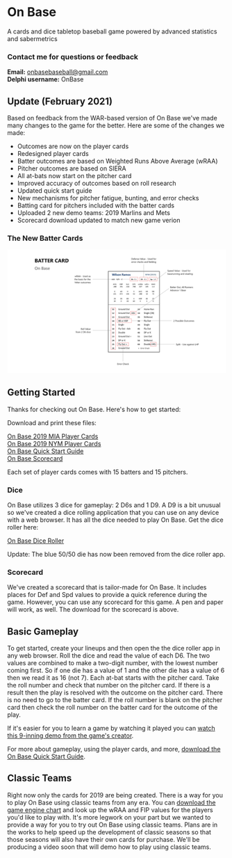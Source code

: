 # On Base
A cards and dice tabletop baseball game powered by advanced statistics and sabermetrics

### Contact me for questions or feedback
**Email:** onbasebaseball@gmail.com\
**Delphi username:** OnBase


## Update (February 2021)
Based on feedback from the WAR-based version of On Base we've made many changes to the game for the better. Here are some of the changes we made:

- Outcomes are now on the player cards
- Redesigned player cards
- Batter outcomes are based on Weighted Runs Above Average (wRAA)
- Pitcher outcomes are based on SIERA
- All at-bats now start on the pitcher card
- Improved accuracy of outcomes based on roll research
- Updated quick start guide
- New mechanisms for pitcher fatigue, bunting, and error checks
- Batting card for pitchers included with the batter cards
- Uploaded 2 new demo teams: 2019 Marlins and Mets
- Scorecard download updated to match new game verion

### The New Batter Cards

![On Base Batter Card](batter_card.jpg)

## Getting Started
Thanks for checking out On Base. Here's how to get started:

Download and print these files:

[On Base 2019 MIA Player Cards](https://github.com/brianhaferkamp/onbase/raw/main/2019_Miami_Marlins.pdf)\
[On Base 2019 NYM Player Cards](https://github.com/brianhaferkamp/onbase/raw/main/2019_New_York_Mets.pdf)\
[On Base Quick Start Guide](https://github.com/brianhaferkamp/onbase/raw/main/On%20Base%20Quick%20Start%20Guide.pdf)\
[On Base Scorecard](https://github.com/brianhaferkamp/onbase/raw/main/On%20Base%20Scorecard.pdf)

Each set of player cards comes with 15 batters and 15 pitchers.

### Dice
On Base utilizes 3 dice for gameplay: 2 D6s and 1 D9. A D9 is a bit unusual so we've created a dice rolling application that you can use on any device with a web browser. It has all the dice needed to play On Base. Get the dice roller here:

[On Base Dice Roller](https://brianhaferkamp.github.io/onbase/dice/)

Update: The blue 50/50 die has now been removed from the dice roller app.

### Scorecard
We've created a scorecard that is tailor-made for On Base. It includes places for Def and Spd values to provide a quick reference during the game. However, you can use any scorecard for this game. A pen and paper will work, as well. The download for the scorecard is above.

## Basic Gameplay
To get started, create your lineups and then open the the dice roller app in any web browser. Roll the dice and read the value of each D6. The two values are combined to make a two-digit number, with the lowest number coming first. So if one die has a value of 1 and the other die has a value of 6 then we read it as 16 (not 7). Each at-bat starts with the pitcher card. Take the roll number and check that number on the pitcher card. If there is a result then the play is resolved with the outcome on the pitcher card. There is no need to go to the batter card. If the roll number is blank on the pitcher card then check the roll number on the batter card for the outcome of the play.

If it's easier for you to learn a game by watching it played you can [watch this 9-inning demo from the game's creator](https://youtu.be/PPB54Xo3mPI).


For more about gameplay, using the player cards, and more, [download the On Base Quick Start Guide](https://github.com/brianhaferkamp/onbase/raw/main/On%20Base%20Quick%20Start%20Guide.pdf).

## Classic Teams
Right now only the cards for 2019 are being created. There is a way for you to play On Base using classic teams from any era. You can [download the game engine chart](https://github.com/brianhaferkamp/onbase/raw/main/On%20Base%20Game%20Engine%20Chart.pdf) and look up the wRAA and FIP values for the players you'd like to play with. It's more legwork on your part but we wanted to provide a way for you to try out On Base using classic teams. Plans are in the works to help speed up the development of classic seasons so that those seasons will also have their own cards for purchase. We'll be producing a video soon that will demo how to play using classic teams.
